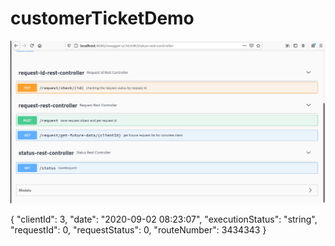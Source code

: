 # customerTicketDemo
![alt text](https://github.com/ArtemSemeniuk7/customerTicketDemo/blob/master/swagger.png)


{
  "clientId": 3,
  "date": "2020-09-02 08:23:07",
  "executionStatus": "string",
  "requestId": 0,
  "requestStatus": 0,
  "routeNumber": 3434343
}
